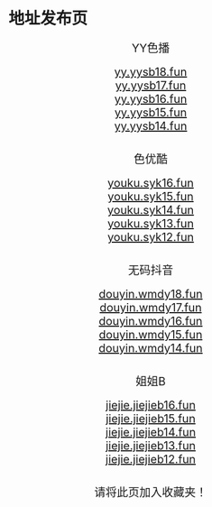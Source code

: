 # 地址发布页
<center>
<span style="font-size:20px">YY色播</span><br />
<br />
<span style="font-size:20px"><a href="https://yy.yysb18.fun/yy/" target="_blank">yy.yysb18.fun</a></span><br />
<span style="font-size:20px"><a href="https://yy.yysb17.fun/yy/" target="_blank">yy.yysb17.fun</a></span><br />
<span style="font-size:20px"><a href="https://yy.yysb16.fun/yy/" target="_blank">yy.yysb16.fun</a></span><br />
<span style="font-size:20px"><a href="https://yy.yysb15.fun/yy/" target="_blank">yy.yysb15.fun</a></span><br />
<span style="font-size:20px"><a href="https://yy.yysb14.fun/yy/" target="_blank">yy.yysb14.fun</a></span><br />
<br />

<span style="font-size:20px">色优酷</span><br />
<br />
<span style="font-size:20px"><a href="https://youku.syk16.fun/youku/" target="_blank">youku.syk16.fun</a></span><br />
<span style="font-size:20px"><a href="https://youku.syk15.fun/youku/" target="_blank">youku.syk15.fun</a></span><br />
<span style="font-size:20px"><a href="https://youku.syk14.fun/youku/" target="_blank">youku.syk14.fun</a></span><br />
<span style="font-size:20px"><a href="https://youku.syk13.fun/youku/" target="_blank">youku.syk13.fun</a></span><br />
<span style="font-size:20px"><a href="https://youku.syk12.fun/youku/" target="_blank">youku.syk12.fun</a></span><br />
<br />

<span style="font-size:20px">无码抖音</span><br />
<br />
<span style="font-size:20px"><a href="https://douyin.wmdy18.fun/douyin/" target="_blank">douyin.wmdy18.fun</a></span><br />
<span style="font-size:20px"><a href="https://douyin.wmdy17.fun/douyin/" target="_blank">douyin.wmdy17.fun</a></span><br />
<span style="font-size:20px"><a href="https://douyin.wmdy16.fun/douyin/" target="_blank">douyin.wmdy16.fun</a></span><br />
<span style="font-size:20px"><a href="https://douyin.wmdy15.fun/douyin/" target="_blank">douyin.wmdy15.fun</a></span><br />
<span style="font-size:20px"><a href="https://douyin.wmdy14.fun/douyin/" target="_blank">douyin.wmdy14.fun</a></span><br />
<br />

<span style="font-size:20px">姐姐B</span><br />
<br />
<span style="font-size:20px"><a href="https://jiejie.jiejieb16.fun/jiejie/" target="_blank">jiejie.jiejieb16.fun</a></span><br />
<span style="font-size:20px"><a href="https://jiejie.jiejieb15.fun/jiejie/" target="_blank">jiejie.jiejieb15.fun</a></span><br />
<span style="font-size:20px"><a href="https://jiejie.jiejieb14.fun/jiejie/" target="_blank">jiejie.jiejieb14.fun</a></span><br />
<span style="font-size:20px"><a href="https://jiejie.jiejieb13.fun/jiejie/" target="_blank">jiejie.jiejieb13.fun</a></span><br />
<span style="font-size:20px"><a href="https://jiejie.jiejieb12.fun/jiejie/" target="_blank">jiejie.jiejieb12.fun</a></span><br />
<br />

<span style="font-size:20px">请将此页加入收藏夹！</span>
</center>
